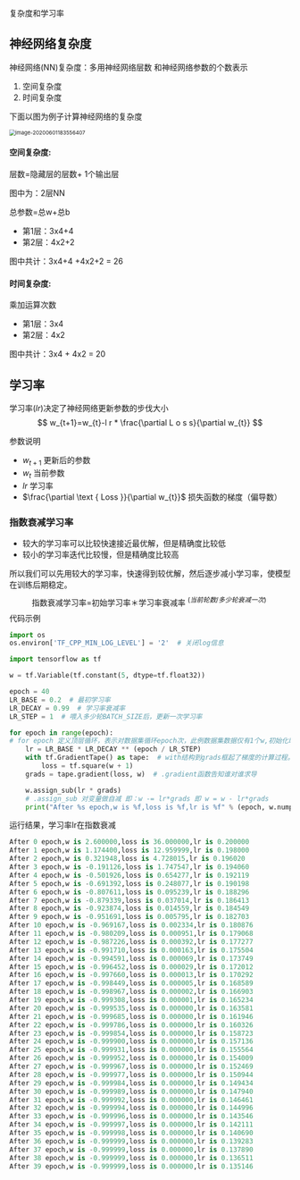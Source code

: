 复杂度和学习率

## 神经网络复杂度

神经网络(NN)复杂度：多用神经网络层数 和神经网络参数的个数表示

1. 空间复杂度
2. 时间复杂度

下面以图为例子计算神经网络的复杂度

<img src="https://jptanjing.oss-cn-beijing.aliyuncs.com/img/image-20200601183556407.png" alt="image-20200601183556407" style="zoom:67%;" />



#### **空间复杂度:**

层数=隐藏层的层数+ 1个输出层

图中为：2层NN

总参数=总w+总b

- 第1层：3x4+4
- 第2层：4x2+2

图中共计：3x4+4 +4x2+2 = 26

#### **时间复杂度:**

乘加运算次数

- 第1层：3x4
- 第2层：4x2

图中共计：3x4 + 4x2 = 20



## 学习率

学习率($lr$)决定了神经网络更新参数的步伐大小
$$
w_{t+1}=w_{t}-l r * \frac{\partial L o s s}{\partial w_{t}}
$$

参数说明

- $w_{t+1}$ 更新后的参数
- $w_{t}$ 当前参数
- $lr$ 学习率
- $\frac{\partial \text { Loss }}{\partial w_{t}}$ 损失函数的梯度（偏导数）

### 指数衰减学习率

- 较大的学习率可以比较快速接近最优解，但是精确度比较低
- 较小的学习率迭代比较慢，但是精确度比较高

所以我们可以先用较大的学习率，快速得到较优解，然后逐步减小学习率，使模型在训练后期稳定。
$$
\text { 指数衰减学习率=初始学习率＊学习率衰减率 }^{(当 前 轮 数 / 多 少 轮 衰 减 一 次) ~}
$$
代码示例

```python
import os
os.environ['TF_CPP_MIN_LOG_LEVEL'] = '2'  # 关闭log信息

import tensorflow as tf

w = tf.Variable(tf.constant(5, dtype=tf.float32))

epoch = 40
LR_BASE = 0.2  # 最初学习率
LR_DECAY = 0.99  # 学习率衰减率
LR_STEP = 1  # 喂入多少轮BATCH_SIZE后，更新一次学习率

for epoch in range(epoch):  
# for epoch 定义顶层循环，表示对数据集循环epoch次，此例数据集数据仅有1个w,初始化时候constant赋值为5，循环40次迭代。
    lr = LR_BASE * LR_DECAY ** (epoch / LR_STEP)
    with tf.GradientTape() as tape:  # with结构到grads框起了梯度的计算过程。
        loss = tf.square(w + 1)
    grads = tape.gradient(loss, w)  # .gradient函数告知谁对谁求导

    w.assign_sub(lr * grads)  
    # .assign_sub 对变量做自减 即：w -= lr*grads 即 w = w - lr*grads
    print("After %s epoch,w is %f,loss is %f,lr is %f" % (epoch, w.numpy(), loss, lr))

```

运行结果，学习率lr在指数衰减

```python
After 0 epoch,w is 2.600000,loss is 36.000000,lr is 0.200000
After 1 epoch,w is 1.174400,loss is 12.959999,lr is 0.198000
After 2 epoch,w is 0.321948,loss is 4.728015,lr is 0.196020
After 3 epoch,w is -0.191126,loss is 1.747547,lr is 0.194060
After 4 epoch,w is -0.501926,loss is 0.654277,lr is 0.192119
After 5 epoch,w is -0.691392,loss is 0.248077,lr is 0.190198
After 6 epoch,w is -0.807611,loss is 0.095239,lr is 0.188296
After 7 epoch,w is -0.879339,loss is 0.037014,lr is 0.186413
After 8 epoch,w is -0.923874,loss is 0.014559,lr is 0.184549
After 9 epoch,w is -0.951691,loss is 0.005795,lr is 0.182703
After 10 epoch,w is -0.969167,loss is 0.002334,lr is 0.180876
After 11 epoch,w is -0.980209,loss is 0.000951,lr is 0.179068
After 12 epoch,w is -0.987226,loss is 0.000392,lr is 0.177277
After 13 epoch,w is -0.991710,loss is 0.000163,lr is 0.175504
After 14 epoch,w is -0.994591,loss is 0.000069,lr is 0.173749
After 15 epoch,w is -0.996452,loss is 0.000029,lr is 0.172012
After 16 epoch,w is -0.997660,loss is 0.000013,lr is 0.170292
After 17 epoch,w is -0.998449,loss is 0.000005,lr is 0.168589
After 18 epoch,w is -0.998967,loss is 0.000002,lr is 0.166903
After 19 epoch,w is -0.999308,loss is 0.000001,lr is 0.165234
After 20 epoch,w is -0.999535,loss is 0.000000,lr is 0.163581
After 21 epoch,w is -0.999685,loss is 0.000000,lr is 0.161946
After 22 epoch,w is -0.999786,loss is 0.000000,lr is 0.160326
After 23 epoch,w is -0.999854,loss is 0.000000,lr is 0.158723
After 24 epoch,w is -0.999900,loss is 0.000000,lr is 0.157136
After 25 epoch,w is -0.999931,loss is 0.000000,lr is 0.155564
After 26 epoch,w is -0.999952,loss is 0.000000,lr is 0.154009
After 27 epoch,w is -0.999967,loss is 0.000000,lr is 0.152469
After 28 epoch,w is -0.999977,loss is 0.000000,lr is 0.150944
After 29 epoch,w is -0.999984,loss is 0.000000,lr is 0.149434
After 30 epoch,w is -0.999989,loss is 0.000000,lr is 0.147940
After 31 epoch,w is -0.999992,loss is 0.000000,lr is 0.146461
After 32 epoch,w is -0.999994,loss is 0.000000,lr is 0.144996
After 33 epoch,w is -0.999996,loss is 0.000000,lr is 0.143546
After 34 epoch,w is -0.999997,loss is 0.000000,lr is 0.142111
After 35 epoch,w is -0.999998,loss is 0.000000,lr is 0.140690
After 36 epoch,w is -0.999999,loss is 0.000000,lr is 0.139283
After 37 epoch,w is -0.999999,loss is 0.000000,lr is 0.137890
After 38 epoch,w is -0.999999,loss is 0.000000,lr is 0.136511
After 39 epoch,w is -0.999999,loss is 0.000000,lr is 0.135146
```

## 

















